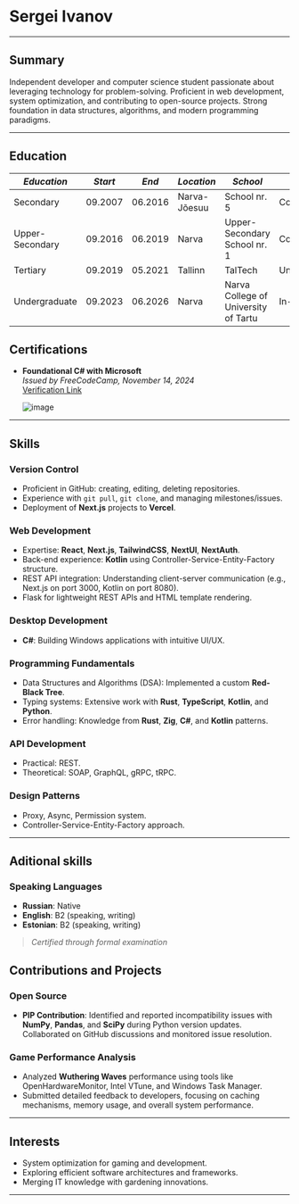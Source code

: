 # Sergei Ivanov

---

## Summary
Independent developer and computer science student passionate about leveraging technology for problem-solving. Proficient in web development, system optimization, and contributing to open-source projects. Strong foundation in data structures, algorithms, and modern programming paradigms.

---

## Education

| *Education* | *Start* | *End* | *Location* | *School*| *Status* |
|-------------|---------|-------|------------|---------|----------|
| Secondary   | 09.2007 | 06.2016 | Narva-Jõesuu | School nr. 5 | Completed |
| Upper-Secondary | 09.2016 | 06.2019 | Narva | Upper-Secondary School nr. 1 | Completed |
| Tertiary | 09.2019 | 05.2021 | Tallinn | TalTech | Uncompleted | 
| Undergraduate | 09.2023 | 06.2026 | Narva | Narva College of University of Tartu | In-progress | 


## Certifications
- **Foundational C# with Microsoft**  
  *Issued by FreeCodeCamp, November 14, 2024*  
  [Verification Link](https://www.freecodecamp.org/certification/fccbe4b8c5a-8a27-493c-a983-a09fb9b9632d/foundational-c-sharp-with-microsoft)

  ![image](https://github.com/user-attachments/assets/455ce3b9-64ed-445e-a65b-810b08ecba96)


---

## Skills

### Version Control
- Proficient in GitHub: creating, editing, deleting repositories.
- Experience with `git pull`, `git clone`, and managing milestones/issues.
- Deployment of **Next.js** projects to **Vercel**.

### Web Development
- Expertise: **React**, **Next.js**, **TailwindCSS**, **NextUI**, **NextAuth**.
- Back-end experience: **Kotlin** using Controller-Service-Entity-Factory structure.
- REST API integration: Understanding client-server communication (e.g., Next.js on port 3000, Kotlin on port 8080).
- Flask for lightweight REST APIs and HTML template rendering.

### Desktop Development
- **C#**: Building Windows applications with intuitive UI/UX.

### Programming Fundamentals
- Data Structures and Algorithms (DSA): Implemented a custom **Red-Black Tree**.
- Typing systems: Extensive work with **Rust**, **TypeScript**, **Kotlin**, and **Python**.
- Error handling: Knowledge from **Rust**, **Zig**, **C#**, and **Kotlin** patterns.

### API Development
- Practical: REST.
- Theoretical: SOAP, GraphQL, gRPC, tRPC.

### Design Patterns
- Proxy, Async, Permission system.
- Controller-Service-Entity-Factory approach.

---

## Aditional skills

### Speaking Languages

- **Russian**: Native
- **English**: B2 (speaking, writing) 
- **Estonian**: B2 (speaking, writing)

> *Certified through formal examination*

## Contributions and Projects

### Open Source
- **PIP Contribution**: Identified and reported incompatibility issues with **NumPy**, **Pandas**, and **SciPy** during Python version updates. Collaborated on GitHub discussions and monitored issue resolution.

### Game Performance Analysis
- Analyzed **Wuthering Waves** performance using tools like OpenHardwareMonitor, Intel VTune, and Windows Task Manager.
- Submitted detailed feedback to developers, focusing on caching mechanisms, memory usage, and overall system performance.

---

## Interests
- System optimization for gaming and development.
- Exploring efficient software architectures and frameworks.
- Merging IT knowledge with gardening innovations.

---

